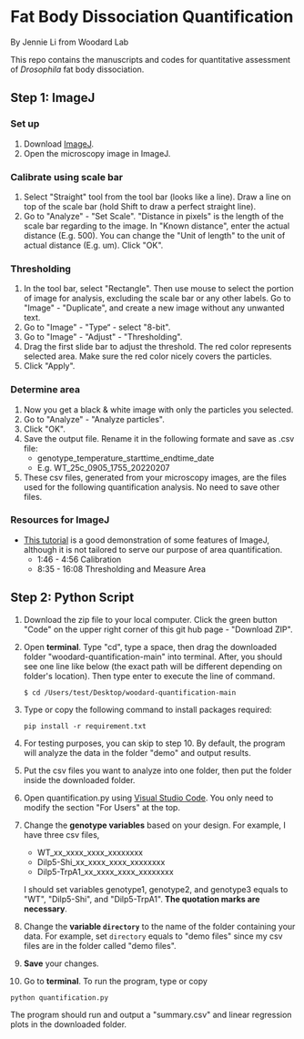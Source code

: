 # Fat Body Dissociation Quantification

By Jennie Li from Woodard Lab 

This repo contains the manuscripts and codes for quantitative assessment of _Drosophila_ fat body dissociation. 

## Step 1: ImageJ 
### Set up 
1. Download [ImageJ](https://imagej.nih.gov/ij/download.html).
2. Open the microscopy image in ImageJ.

### Calibrate using scale bar 
1. Select "Straight" tool from the tool bar (looks like a line). Draw a line on top of the scale bar (hold Shift to draw a perfect straight line). 
2. Go to "Analyze" - "Set Scale". "Distance in pixels" is the length of the scale bar regarding to the image. In "Known distance", enter the actual distance (E.g. 500). You can change the "Unit of length" to the unit of actual distance (E.g. um). Click "OK". 

### Thresholding 
1. In the tool bar, select "Rectangle". Then use mouse to select the portion of image for analysis, excluding the scale bar or any other labels. Go to "Image" - "Duplicate", and create a new image without any unwanted text. 
2. Go to "Image" - "Type“ - select "8-bit". 
3. Go to "Image" - "Adjust" - "Thresholding". 
4. Drag the first slide bar to adjust the threshold. The red color represents selected area. Make sure the red color nicely covers the particles. 
5. Click "Apply". 
   
### Determine area 
1. Now you get a black & white image with only the particles you selected. 
2. Go to "Analyze" - "Analyze particles". 
3. Click "OK". 
4. Save the output file. Rename it in the following formate and save as .csv file: 
   + genotype_temperature_starttime_endtime_date
   + E.g. WT_25c_0905_1755_20220207
5. These csv files, generated from your microscopy images, are the files used for the following quantification analysis. No need to save other files. 

### Resources for ImageJ
+ [This tutorial](https://www.youtube.com/watch?v=FiFwxoxOmNo&t=826s) is a good demonstration of some features of ImageJ, although it is not tailored to serve our purpose of area quantification. 
  + 1:46 - 4:56 Calibration 
  + 8:35 - 16:08 Thresholding and Measure Area 


## Step 2: Python Script
1. Download the zip file to your local computer. Click the green button "Code" on the upper right corner of this git hub page - "Download ZIP". 
2. Open **terminal**. Type "cd", type a space, then drag the downloaded folder "woodard-quantification-main" into terminal. After, you should see one line like below (the exact path will be different depending on folder's location). Then type enter to execute the line of command. 
   ```
   $ cd /Users/test/Desktop/woodard-quantification-main
   ``` 
3. Type or copy the following command to install packages required: 
   ```
   pip install -r requirement.txt
   ``` 
4. For testing purposes, you can skip to step 10. By default, the program will analyze the data in the folder "demo" and output results. 
5. Put the csv files you want to analyze into one folder, then put the folder inside the downloaded folder. 
6. Open quantification.py using [Visual Studio Code](https://code.visualstudio.com/?wt.mc_id=vscom_downloads). You only need to modify the section "For Users" at the top. 
7. Change the **genotype variables** based on your design. For example, I have three csv files, 
   * WT_xx_xxxx_xxxx_xxxxxxxx
   * Dilp5-Shi_xx_xxxx_xxxx_xxxxxxxx
   * Dilp5-TrpA1_xx_xxxx_xxxx_xxxxxxxx 
   
   I should set variables genotype1, genotype2, and genotype3 equals to "WT", "Dilp5-Shi", and "Dilp5-TrpA1". **The quotation marks are necessary**. 
8. Change the **variable `directory`** to the name of the folder containing your data. For example, set `directory` equals to "demo files" since my csv files are in the folder called "demo files". 
9. **Save** your changes. 
10. Go to **terminal**. To run the program, type or copy
   ```
   python quantification.py
   ``` 
   The program should run and output a "summary.csv" and linear regression plots in the downloaded folder. 

